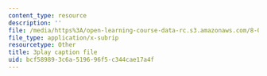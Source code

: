 ```yaml
---
content_type: resource
description: ''
file: /media/https%3A/open-learning-course-data-rc.s3.amazonaws.com/8-06-quantum-physics-iii-spring-2018/bcf589893c6a519696f5c344cae17a4f_G-5KHKrNPMs.vtt
file_type: application/x-subrip
resourcetype: Other
title: 3play caption file
uid: bcf58989-3c6a-5196-96f5-c344cae17a4f
---
```

